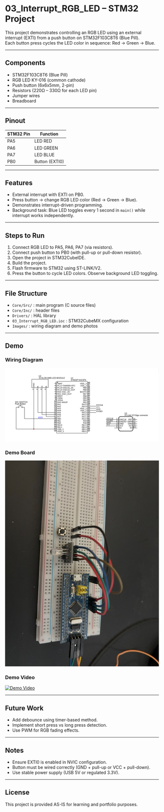 # 03_Interrupt_RGB_LED – STM32 Project

This project demonstrates controlling an RGB LED using an external interrupt (EXTI) from a push button on STM32F103C8T6 (Blue Pill).  
Each button press cycles the LED color in sequence: Red → Green → Blue.

---

## Components
- STM32F103C8T6 (Blue Pill)
- RGB LED KY-016 (common cathode)
- Push button (6x6x5mm, 2-pin)
- Resistors (220Ω – 330Ω for each LED pin)
- Jumper wires
- Breadboard

---

## Pinout

| STM32 Pin | Function   |
|-----------|------------|
| PA5       | LED RED    |
| PA6       | LED GREEN  |
| PA7       | LED BLUE   |
| PB0       | Button (EXTI0) |

---

## Features
- External interrupt with EXTI on PB0.  
- Press button → change RGB LED color (Red → Green → Blue).  
- Demonstrates interrupt-driven programming.  
- Background task: Blue LED toggles every 1 second in `main()` while interrupt works independently.  

---

## Steps to Run
1. Connect RGB LED to PA5, PA6, PA7 (via resistors).  
2. Connect push button to PB0 (with pull-up or pull-down resistor).  
3. Open the project in STM32CubeIDE.  
4. Build the project.  
5. Flash firmware to STM32 using ST-LINK/V2.  
6. Press the button to cycle LED colors. Observe background LED toggling.  

---

## File Structure
- `Core/Src/` : main program (C source files)  
- `Core/Inc/` : header files  
- `Drivers/` : HAL library  
- `03_Interrupt_RGB_LED.ioc` : STM32CubeMX configuration  
- `Images/` : wiring diagram and demo photos  

---

## Demo
### Wiring Diagram
![Wiring Diagram](Images/interrupt_rgb_wiring.jpeg)

### Demo Board
![Demo Board](Images/interrupt_rgb_board.jpeg)

### Demo Video
[![Demo Video](https://img.youtube.com/vi/kLmUXRQk5aA/0.jpg)](https://youtube.com/shorts/kLmUXRQk5aA?feature=share)

---

## Future Work
- Add debounce using timer-based method.  
- Implement short press vs long press detection.  
- Use PWM for RGB fading effects.  

---

## Notes
- Ensure EXTI0 is enabled in NVIC configuration.  
- Button must be wired correctly (GND + pull-up or VCC + pull-down).  
- Use stable power supply (USB 5V or regulated 3.3V).  

---

## License
This project is provided AS-IS for learning and portfolio purposes.
